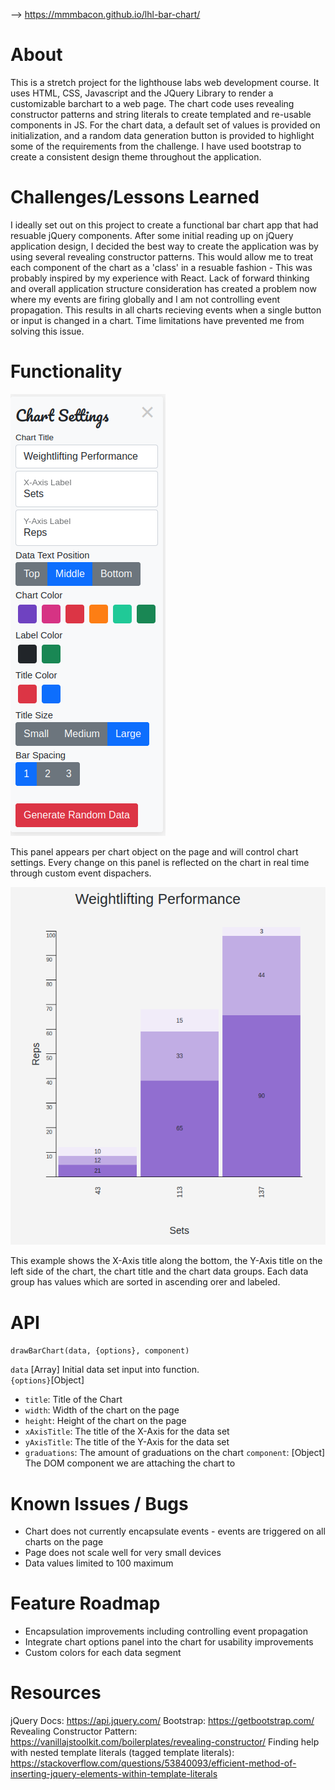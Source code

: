 --> https://mmmbacon.github.io/lhl-bar-chart/

# About
This is a stretch project for the lighthouse labs web development course. It uses HTML, CSS, Javascript and the JQuery Library to render a customizable barchart to a web page. The chart code uses revealing constructor patterns and string literals to create templated and re-usable components in JS. For the chart data, a default set of values is provided on initialization, and a random data generation button is provided to highlight some of the requirements from the challenge. I have used bootstrap to create a consistent design theme throughout the application.

# Challenges/Lessons Learned
I ideally set out on this project to create a functional bar chart app that had resuable jQuery components. After some initial reading up on jQuery application design, I decided the best way to create the application was by using several revealing constructor patterns. This would allow me to treat each component of the chart as a 'class' in a resuable fashion - This was probably inspired by my experience with React. Lack of forward thinking and overall application structure consideration has created a problem now where my events are firing globally and I am not controlling event propagation. This results in all charts recieving events when a single button or input is changed in a chart. Time limitations have prevented me from solving this issue.

# Functionality
![Chart Options](img/chart-options.png)
<p>This panel appears per chart object on the page and will control chart settings. Every change on this panel is reflected on the chart in real time through custom event dispachers.</p>

![Chart](img/chart.png)
<p>This example shows the X-Axis title along the bottom, the Y-Axis title on the left side of the chart, the chart title and the chart data groups. Each data group has values which are sorted in ascending orer and labeled.</p>

# API
```drawBarChart(data, {options}, component)```

```data``` [Array] Initial data set input into function.  
```{options}```[Object]
* ```title```: Title of the Chart
* ```width```: Width of the chart on the page 
* ```height```: Height of the chart on the page 
* ```xAxisTitle```: The title of the X-Axis for the data set
* ```yAxisTitle```: The title of the Y-Axis for the data set
* ```graduations```: The amount of graduations on the chart
```component```: [Object] The DOM component we are attaching the chart to
    
# Known Issues / Bugs
* Chart does not currently encapsulate events - events are triggered on all charts on the page
* Page does not scale well for very small devices
* Data values limited to 100 maximum

# Feature Roadmap
* Encapsulation improvements including controlling event propagation
* Integrate chart options panel into the chart for usability improvements
* Custom colors for each data segment

# Resources

jQuery Docs: https://api.jquery.com/
Bootstrap: https://getbootstrap.com/
Revealing Constructor Pattern: https://vanillajstoolkit.com/boilerplates/revealing-constructor/
Finding help with nested template literals (tagged template literals): https://stackoverflow.com/questions/53840093/efficient-method-of-inserting-jquery-elements-within-template-literals
